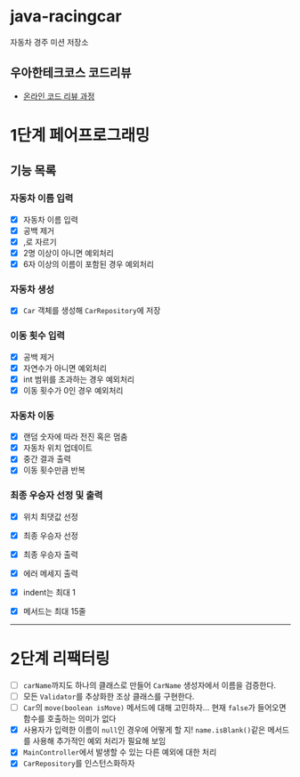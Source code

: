 # java-racingcar

자동차 경주 미션 저장소

## 우아한테크코스 코드리뷰

- [온라인 코드 리뷰 과정](https://github.com/woowacourse/woowacourse-docs/blob/master/maincourse/README.md)

# 1단계 페어프로그래밍

## 기능 목록

### 자동차 이름 입력

- [x] 자동차 이름 입력
- [x] 공백 제거
- [x] ,로 자르기
- [x] 2명 이상이 아니면 예외처리
- [x] 6자 이상의 이름이 포함된 경우 예외처리

### 자동차 생성

- [x] `Car` 객체를 생성해 `CarRepository`에 저장

### 이동 횟수 입력

- [x] 공백 제거
- [x] 자연수가 아니면 예외처리
- [x] int 범위를 초과하는 경우 예외처리
- [x] 이동 횟수가 0인 경우 예외처리

### 자동차 이동

- [x] 랜덤 숫자에 따라 전진 혹은 멈춤
- [x] 자동차 위치 업데이트
- [x] 중간 결과 출력
- [x] 이동 횟수만큼 반복

### 최종 우승자 선정 및 출력

- [x] 위치 최댓값 선정
- [x] 최종 우승자 선정
- [x] 최종 우승자 출력


- [x] 에러 메세지 출력
- [x] indent는 최대 1
- [x] 메서드는 최대 15줄

---

# 2단계 리팩터링

- [ ] `carName`까지도 하나의 클래스로 만들어 `CarName` 생성자에서 이름을 검증한다.
- [ ] 모든 `Validator`를 추상화한 조상 클래스를 구현한다.
- [ ] `Car`의 `move(boolean isMove)` 메서드에 대해 고민하자... 현재 `false`가 들어오면 함수를 호출하는 의미가 없다
- [x] 사용자가 입력한 이름이 `null`인 경우에 어떻게 할 지! `name.isBlank()`같은 메서드를 사용해 추가적인 예외 처리가 필요해 보임
- [x] `MainController`에서 발생할 수 있는 다른 예외에 대한 처리
- [x] `CarRepository`를 인스턴스화하자